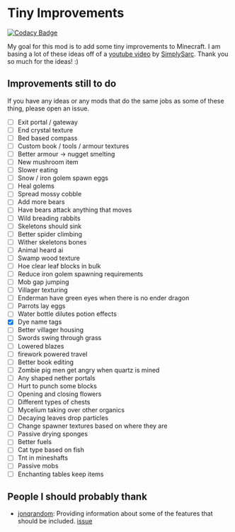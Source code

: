 # Tiny Improvements

[![Codacy Badge](https://api.codacy.com/project/badge/Grade/b676be8531fe473d9d4f61904db8449a)](https://app.codacy.com/app/TrickyPR/Tiny-Improvments?utm_source=github.com&utm_medium=referral&utm_content=trickypr/Tiny-Improvments&utm_campaign=Badge_Grade_Dashboard)

My goal for this mod is to add some tiny improvements to Minecraft. I am basing a lot of these ideas off of a [youtube video](https://www.youtube.com/watch?v=NSsac8V3BpA) by
[SimplySarc](https://www.youtube.com/channel/UCI4Ppudb5EGHNpIYQPVpKdw). Thank you so much for the ideas! :)

## Improvements still to do
If you have any ideas or any mods that do the same jobs as some of these thing, please open an issue.

-   [ ] Exit portal / gateway
-   [ ] End crystal texture
-   [ ] Bed based compass
-   [ ] Custom book / tools / armour textures
-   [ ] Better armour -> nugget smelting
-   [ ] New mushroom item
-   [ ] Slower eating
-   [ ] Snow / iron golem spawn eggs
-   [ ] Heal golems
-   [ ] Spread mossy cobble
-   [ ] Add more bears
-   [ ] Have bears attack anything that moves
-   [ ] Wild breading rabbits
-   [ ] Skeletons should sink
-   [ ] Better spider climbing
-   [ ] Wither skeletons bones
-   [ ] Animal heard ai
-   [ ] Swamp wood texture
-   [ ] Hoe clear leaf blocks in bulk
-   [ ] Reduce iron golem spawning requirements
-   [ ] Mob gap jumping
-   [ ] Villager texturing
-   [ ] Enderman have green eyes when there is no ender dragon
-   [ ] Parrots lay eggs
-   [ ] Water bottle dilutes potion effects
-   [x] Dye name tags
-   [ ] Better villager housing
-   [ ] Swords swing through grass
-   [ ] Lowered blazes
-   [ ] firework powered travel
-   [ ] Better book editing
-   [ ] Zombie pig men get angry when quartz is mined
-   [ ] Any shaped nether portals
-   [ ] Hurt to punch some blocks
-   [ ] Opening and closing flowers
-   [ ] Different types of chests
-   [ ] Mycelium taking over other organics
-   [ ] Decaying leaves drop particles
-   [ ] Change spawner textures based on where they are
-   [ ] Passive drying sponges
-   [ ] Better fuels
-   [ ] Cat type based on fish
-   [ ] Tnt in mineshafts
-   [ ] Passive mobs
-   [ ] Enchanting tables keep items

## People I should probably thank
 - [jonqrandom](https://github.com/jonqrandom): Providing information about some of the features that should be included. [issue](https://github.com/trickypr/Tiny-Improvments/issues/2)

